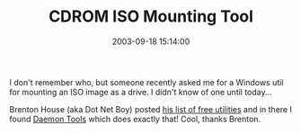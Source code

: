 ﻿---
layout: post
title: "CDROM ISO Mounting Tool"
comments: false
date: 2003-09-18 15:14:00
updated: 2004-05-02 09:33:00
categories:
 - Technology
subtext-id: fb5e13d7-7484-457e-8cfa-b4483d824b7c
alias: /blog/CDROM-ISO-Mounting-Tool.aspx
---


I don't remember who, but someone recently asked me for a Windows util for mounting an ISO image as a drive. I didn't know of one until today...

Brenton House (aka Dot Net Boy) posted [his list of free utilities](http://weblogs.asp.net/bhouse/posts/27986.aspx) and in there I found [Daemon Tools](http://www.daemon-tools.cc/) which does exactly that! Cool, thanks Brenton.
